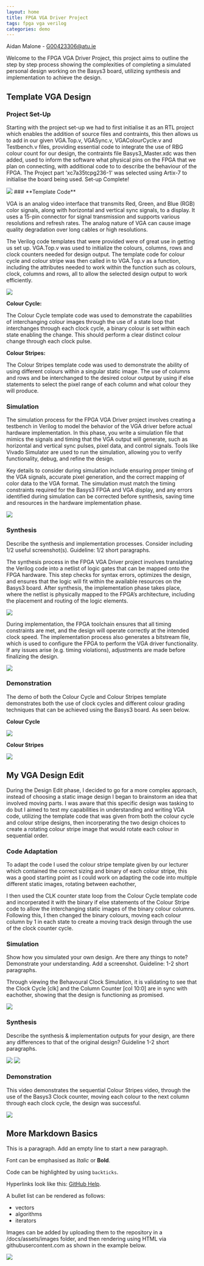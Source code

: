 ```yaml
---
layout: home
title: FPGA VGA Driver Project
tags: fpga vga verilog
categories: demo
---
```

Aidan Malone - G00423306@atu.ie

Welcome to the FPGA VGA Driver Project, this project aims to outline the step by step process showing the complexities of completing
a simulated personal design working on the Basys3 board, utilizing synthesis and implementation to achieve the design.

## **Template VGA Design**
### **Project Set-Up**
Starting with the project set-up we had to first initialise it as an RTL project which enables the addition of source files and contraints, this then allows us to add in our
given VGA.Top.v, VGASync.v, VGAColourCycle.v and Testbench.v files, providing essential code to integrate the use of RBG colour count for our design, the contraints file Basys3_Master.xdc was then added, used to inform the software what physical pins on the FPGA that we plan on connecting, with additional code to to describe the behaviour of the FPGA.
The Project part 'xc7a35tcpg236-1' was selected using Artix-7 to initialise the board being used. 
Set-up Complete!

<img src="https://github.com/AidanM324/FPGAVAProject/blob/main/docs/assets/images/ProjectSummary.png?raw=true">
### **Template Code**

VGA is an analog video interface that transmits Red, Green, and Blue (RGB) color signals, along with horizontal and vertical sync signals, to a display. It uses a 15-pin connector for signal transmission and supports various resolutions and refresh rates. The analog nature of VGA can cause image quality degradation over long cables or high resolutions.


The Verilog code templates that were provided were of great use in getting us set up. 
VGA.Top.v was used to initialize the colours, columns, rows and clock counters needed for design output. The template code for colour cycle and colour stripe was then called in to VGA.Top.v as a function, including the attributes needed to work within the function such as colours, clock, columns and rows, all to allow the selected design output to work efficiently.

<img src="https://github.com/AidanM324/FPGAVAProject/blob/main/docs/assets/images/VGATop.png?raw=true">

**Colour Cycle:**

The Colour Cycle template code was used to demonstrate the capabilities of interchanging colour images through the use of a state loop that interchanges through each clock cycle, a binary colour is set within each state enabling the change. This should perform a clear distinct colour change through each clock pulse.

**Colour Stripes:**

The Colour Stripes template code was used to demonstrate the ability of using different colours within a singular static image. The use of columns and rows and be interchanged to the desired colour output by using if else statements to select the pixel range of each column and what colour they will produce.


### **Simulation**

The simulation process for the FPGA VGA Driver project involves creating a testbench in Verilog to model the behavior of the VGA driver before actual hardware implementation. In this phase, you write a simulation file that mimics the signals and timing that the VGA output will generate, such as horizontal and vertical sync pulses, pixel data, and control signals. Tools like Vivado Simulator are used to run the simulation, allowing you to verify functionality, debug, and refine the design.

Key details to consider during simulation include ensuring proper timing of the VGA signals, accurate pixel generation, and the correct mapping of color data to the VGA format. The simulation must match the timing constraints required for the Basys3 FPGA and VGA display, and any errors identified during simulation can be corrected before synthesis, saving time and resources in the hardware implementation phase.

<img src="https://github.com/AidanM324/FPGAVAProject/blob/main/docs/assets/images/counter_n-tick-waveform.webp?raw=true">

### **Synthesis**
Describe the synthesis and implementation processes. Consider including 1/2 useful screenshot(s). Guideline: 1/2 short paragraphs.

The synthesis process in the FPGA VGA Driver project involves translating the Verilog code into a netlist of logic gates that can be mapped onto the FPGA hardware. This step checks for syntax errors, optimizes the design, and ensures that the logic will fit within the available resources on the Basys3 board. After synthesis, the implementation phase takes place, where the netlist is physically mapped to the FPGA’s architecture, including the placement and routing of the logic elements.

<img src="https://github.com/AidanM324/FPGAVAProject/blob/main/docs/assets/images/ZoomedOutSynthSchematic.png?raw=true">
 

During implementation, the FPGA toolchain ensures that all timing constraints are met, and the design will operate correctly at the intended clock speed. The implementation process also generates a bitstream file, which is used to configure the FPGA to perform the VGA driver functionality. If any issues arise (e.g. timing violations), adjustments are made before finalizing the design.

<img src="https://github.com/AidanM324/FPGAVAProject/blob/main/docs/assets/images/ColourCycleSynthesisDesign.png?raw=true">

### **Demonstration**

The demo of both the Colour Cycle and Colour Stripes template demonstrates both the use of clock cycles and different colour grading techniques that can 
be achieved using the Basys3 board. As seen below.

**Colour Cycle**

<img src="https://github.com/AidanM324/FPGAVAProject/blob/main/docs/assets/images/ColourCycle.gif?raw=true">

**Colour Stripes**

<img src="https://github.com/AidanM324/FPGAVAProject/blob/main/docs/assets/images/ColourStripes.jpeg?raw=true">

## **My VGA Design Edit**

During the Design Edit phase, I decided to go for a more complex approach, instead of choosing a static image design I began to brainstorm an idea that involved moving parts.
I was aware that this specific design was tasking to do but  I aimed to test my capabilities in understanding and writing VGA code,
utilizing the template code that was given from both the colour cycle and colour stripe designs, then incorperating the two design choices to create a rotating colour stripe 
image that would rotate each colour in sequential order.

### **Code Adaptation**

To adapt the code I used the colour stripe template given by our lecturer which contained the correct sizing and binary of each colour stripe,
this was a good starting point as I could work on adapting the code into multiple different static images, rotating between eachother,

I then used the CLK counter state loop from the Colour Cycle template code and incorperated it with the binary if else statements of the Colour Stripe code to allow the interchanging static images of the binary colour columns. 
Following this, I then changed the binary colours, moving each colour column by 1 in each state to create a moving track design through the use of the clock counter cycle.
### **Simulation**
Show how you simulated your own design. Are there any things to note? Demonstrate your understanding. Add a screenshot. Guideline: 1-2 short paragraphs.

Through viewing the Behavoural Clock Simulation, it is validating to see that the Clock Cycle [clk] and the Column Counter [col 10:0] are in sync with eachother, showing that the design is functioning as promised.

<img src="https://github.com/AidanM324/FPGAVAProject/blob/main/docs/assets/images/BehaviouralSim-CLK.png?raw=true">

### **Synthesis**
Describe the synthesis & implementation outputs for your design, are there any differences to that of the original design? Guideline 1-2 short paragraphs.

<img src="https://github.com/AidanM324/FPGAVAProject/blob/main/docs/assets/images/SynthesisSchematic.png?raw=true">

<img src="https://github.com/AidanM324/FPGAVAProject/blob/main/docs/assets/images/ZoomedInSynthesisSchematic.png?raw=true">

### **Demonstration**

This video demonstrates the sequential Colour Stripes video, through the use of the Basys3 Clock counter, moving each colour to the next column through each clock cycle, the design was successful.

<img src="https://github.com/AidanM324/FPGAVAProject/blob/main/docs/assets/images/ColourStripeRotation.gif?raw=true">

## **More Markdown Basics**
This is a paragraph. Add an empty line to start a new paragraph.

Font can be emphasised as *Italic* or **Bold**.

Code can be highlighted by using `backticks`.

Hyperlinks look like this: [GitHub Help](https://help.github.com/).

A bullet list can be rendered as follows:
- vectors
- algorithms
- iterators

Images can be added by uploading them to the repository in a /docs/assets/images folder, and then rendering using HTML via githubusercontent.com as shown in the example below.

<img src="https://github.com/AidanM324/FPGAVAProject/blob/main/docs/assets/images/SourcesView.png?raw=true">
